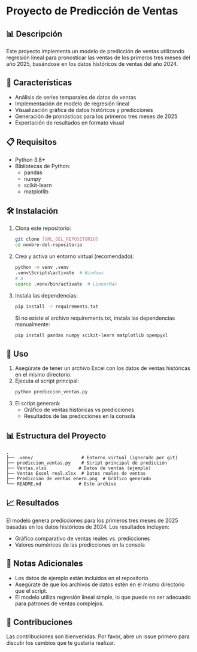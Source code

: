# Proyecto de Predicción de Ventas

## 📊 Descripción
Este proyecto implementa un modelo de predicción de ventas utilizando regresión lineal para pronosticar las ventas de los primeros tres meses del año 2025, basándose en los datos históricos de ventas del año 2024.

## 🚀 Características
- Análisis de series temporales de datos de ventas
- Implementación de modelo de regresión lineal
- Visualización gráfica de datos históricos y predicciones
- Generación de pronósticos para los primeros tres meses de 2025
- Exportación de resultados en formato visual

## 📋 Requisitos
- Python 3.8+
- Bibliotecas de Python:
  - pandas
  - numpy
  - scikit-learn
  - matplotlib

## 🛠️ Instalación
1. Clona este repositorio:
   ```bash
   git clone [URL_DEL_REPOSITORIO]
   cd nombre-del-repositorio
   ```

2. Crea y activa un entorno virtual (recomendado):
   ```bash
   python -m venv .venv
   .venv\Scripts\activate  # Windows
   # o
   source .venv/bin/activate  # Linux/Mac
   ```

3. Instala las dependencias:
   ```bash
   pip install -r requirements.txt
   ```
   
   Si no existe el archivo requirements.txt, instala las dependencias manualmente:
   ```bash
   pip install pandas numpy scikit-learn matplotlib openpyxl
   ```

## 🚀 Uso
1. Asegúrate de tener un archivo Excel con los datos de ventas históricas en el mismo directorio.
2. Ejecuta el script principal:
   ```bash
   python prediccion_ventas.py
   ```
3. El script generará:
   - Gráfico de ventas históricas vs predicciones
   - Resultados de las predicciones en la consola

## 📊 Estructura del Proyecto
```
.
├── .venv/                  # Entorno virtual (ignorado por git)
├── prediccion_ventas.py    # Script principal de predicción
├── Ventas.xlsx            # Datos de ventas (ejemplo)
├── Ventas Excel real.xlsx  # Datos reales de ventas
├── Predicción de ventas enero.png  # Gráfico generado
└── README.md              # Este archivo
```

## 📈 Resultados
El modelo genera predicciones para los primeros tres meses de 2025 basadas en los datos históricos de 2024. Los resultados incluyen:
- Gráfico comparativo de ventas reales vs. predicciones
- Valores numéricos de las predicciones en la consola

## 📝 Notas Adicionales
- Los datos de ejemplo están incluidos en el repositorio.
- Asegúrate de que los archivos de datos estén en el mismo directorio que el script.
- El modelo utiliza regresión lineal simple, lo que puede no ser adecuado para patrones de ventas complejos.

## 🤝 Contribuciones
Las contribuciones son bienvenidas. Por favor, abre un issue primero para discutir los cambios que te gustaría realizar.